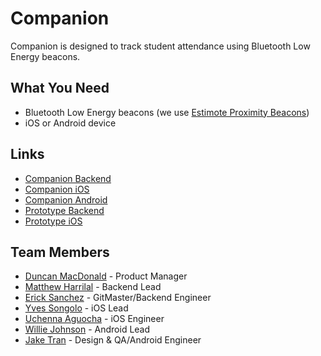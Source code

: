 # Companion
Companion is designed to track student attendance using Bluetooth Low Energy beacons. 

## What You Need
* Bluetooth Low Energy beacons (we use [Estimote Proximity Beacons](https://order.estimote.com/buy/proximity-devkit-2018))
* iOS or Android device

## Links
* [Companion Backend](https://github.com/MakeSchool-Companion-App/Companion-Backend)
* [Companion iOS](https://github.com/MakeSchool-Companion-App/Companion-iOS)
* [Companion Android](https://github.com/MakeSchool-Companion-App/Companion-Android)
* [Prototype Backend](https://github.com/matthewharrilal/MakeCompanionBackend)
* [Prototype iOS](https://github.com/oct0f1sh/MakeSchoolCompanion)

## Team Members
* [Duncan MacDonald](https://github.com/oct0f1sh) - Product Manager
* [Matthew Harrilal](https://github.com/matthewharrilal) - Backend Lead
* [Erick Sanchez](https://github.com/LinnierGames) - GitMaster/Backend Engineer
* [Yves Songolo](https://github.com/yveslym) - iOS Lead
* [Uchenna Aguocha](https://github.com/uch1) - iOS Engineer
* [Willie Johnson](https://github.com/SlickJohnson) - Android Lead
* [Jake Tran](https://github.com/jakeTran42) - Design & QA/Android Engineer
